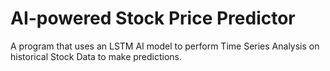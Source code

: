 # AI-powered Stock Price Predictor
 A program that uses an LSTM AI model to perform Time Series Analysis on historical Stock Data to make predictions. 
